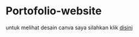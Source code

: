 # Portofolio-website

untuk melihat desain canva saya silahkan klik [disini](https://www.canva.com/design/DAFwRsk5auc/ADbnuqLqB_CP1IF-pfStdw/edit?utm_content=DAFwRsk5auc&utm_campaign=designshare&utm_medium=link2&utm_source=sharebutton)
